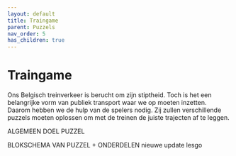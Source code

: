 ```yaml
---
layout: default
title: Traingame
parent: Puzzels
nav_order: 5
has_children: true
---
```


# Traingame
Ons Belgisch treinverkeer is berucht om zijn stiptheid. Toch is het een belangrijke vorm van publiek transport waar we op moeten inzetten. Daarom hebben we de hulp van de spelers nodig. Zij zullen verschillende puzzels moeten oplossen om met de treinen de juiste trajecten af te leggen.

ALGEMEEN DOEL PUZZEL

BLOKSCHEMA VAN PUZZEL + ONDERDELEN
nieuwe update lesgo